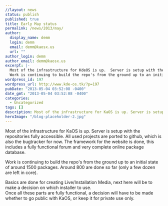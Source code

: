 ```yaml
---
//layout: news
status: publish
published: true
title: Early May status
permalink: /news/2013/may/
author:
  display_name: demm
  login: demm
  email: demm@kaosx.us
  url: ""
author_login: demm
author_email: demm@kaosx.us
excerpt: |-
  Most of the infrastructure for KdeOS is up.  Server is setup with the repositories fully accessible.  All used projects are ported to github, which is also the bugtracker for now.  The framework for the website is done, this includes a fully functional forum and very complete online package database.
  Work is continuing to build the repo's from the ground up to an initial state of around 1500 packages.
wordpress_id: 197
wordpress_url: http://www.kde-os.tk/?p=197
pubDate: "2013-05-04 03:52:08 -0400"
date_gmt: "2013-05-04 03:52:08 -0400"
categories:
  - Uncategorized
tags: []
description: Most of the infrastructure for KaOS is up. Server is setup with the repositories fully accessible. All used projects are ported to github, which is also the bugtracker for now.
heroImage: "/blog-placeholder-2.jpg"
---
```


Most of the infrastructure for KaOS is up. Server is setup with the repositories fully accessible. All used projects are ported to github, which is also the bugtracker for now. The framework for the website is done, this includes a fully functional forum and very complete online package database.

Work is continuing to build the repo's from the ground up to an initial state of around 1500 packages. Around 800 are done so far (only a few dozen are left in core).

Basics are done for creating Live/Installation Media, next here will be to make a decision on which installer to use.\
Once all these parts are fully functional, a decision will have to be made whether to go public with KaOS, or keep it for private use only.
